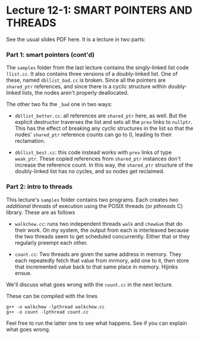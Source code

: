 # Lecture 12-1: SMART POINTERS AND THREADS

See the usual slides PDF here. It is a lecture in two parts:

### Part 1: smart pointers (cont'd)

The `samples` folder from the last lecture contains the singly-linked
list code `llist.cc`.  It also contains three versions of a
doubly-linked list. One of these, named `dbllist_bad.cc` is
broken. Since all the pointers are `shared_ptr` references, and since
there is a cyclic structure within doubly-linked lists, the nodes
aren't properly deallocated.

The other two fix the `_bad` one in two ways:

* `dbllist_better.cc`: all references are `shared_ptr` here, as well.
But the explicit destructor traverses the list and sets all the 
`prev` links to `nullptr`. This has the effect of breaking any cyclic
structures in the list so that the nodes' `shared_ptr` reference counts 
can go to 0, leading to their reclamation.

* `dbllist_best.cc`: this code instead works with `prev` links of
type `weak_ptr`. These copied references from `shared_ptr` instances
don't increase the reference count. In this way, the `shared_ptr`
structure of the doubly-linked list has no cycles, and so nodes
get reclaimed.

### Part 2: intro to threads

This lecture's `samples` folder contains two programs. Each creates 
*two additional threads* of execution using the POSIX threads (or
*pthreads* C) library. These are as follows

* `walkchew.cc`: runs two independent threads `walk` and `chewGum`
that do their work. On my system, the output from each is interleaved
because the two threads seem to get scheduled concurrently. Either 
that or they regularly preempt each other.

* `count.cc`: Two threads are given the same address in memory. 
They each repeatedly fetch that value from mrmory, add one to it,
then store that incremented value back to that same place in 
memory. Hijinks ensue.

We'll discuss what goes wrong with the `count.cc` in the next lecture.

These can be compiled with the lines

    g++ -o walkchew -lpthread walkchew.cc
    g++ -o count -lpthread count.cc

Feel free to run the latter one to see what happens. See if you can explain
what goes wrong.


